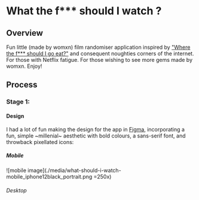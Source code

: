 # What the f*** should I watch ?

## Overview

Fun little (made by womxn) film randomiser application inspired by ["Where the f*** should I go eat?"](http://wtfsigte.com/) and consequent noughties corners of the internet. For those with Netflix fatigue. For those wishing to see more gems made by womxn. Enjoy! 

## Process

### Stage 1:

#### Design

I had a lot of fun making the design for the app in [Figma](https://www.figma.com/file/GfhSUCNhyxbnGCkMImUDuM/What-Should-I-Watch%3F%3F), incorporating a fun, simple ~millenial~ aesthetic with bold colours, a sans-serif font, and throwback pixellated icons: 

##### Mobile

![mobile image](./media/what-should-i-watch-mobile_iphone12black_portrait.png =250x)

###### Desktop











